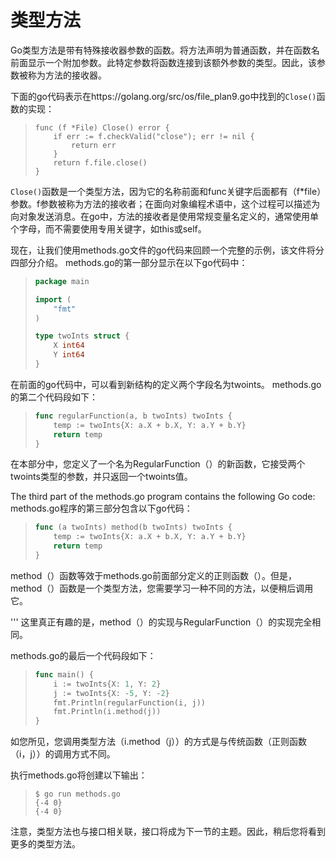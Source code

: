 #  **类型方法**

Go类型方法是带有特殊接收器参数的函数。将方法声明为普通函数，并在函数名前面显示一个附加参数。此特定参数将函数连接到该额外参数的类型。因此，该参数被称为方法的接收器。

下面的go代码表示在https://golang.org/src/os/file_plan9.go中找到的```Close()```函数的实现：

> ```
> func (f *File) Close() error {
>     if err := f.checkValid("close"); err != nil {
>         return err
>     }
>     return f.file.close()
> }
> ```

```Close()```函数是一个类型方法，因为它的名称前面和func关键字后面都有（f*file）参数。f参数被称为方法的接收者；在面向对象编程术语中，这个过程可以描述为向对象发送消息。在go中，方法的接收者是使用常规变量名定义的，通常使用单个字母，而不需要使用专用关键字，如this或self。

现在，让我们使用methods.go文件的go代码来回顾一个完整的示例，该文件将分四部分介绍。
methods.go的第一部分显示在以下go代码中：

> ```go
> package main
> 
> import (
>     "fmt"
> )
> 
> type twoInts struct {
>     X int64
>     Y int64
> }
> ```

在前面的go代码中，可以看到新结构的定义两个字段名为twoints。
methods.go的第二个代码段如下：

> ```go
> func regularFunction(a, b twoInts) twoInts {
>     temp := twoInts{X: a.X + b.X, Y: a.Y + b.Y}
>     return temp
> }
> ```

在本部分中，您定义了一个名为RegularFunction（）的新函数，它接受两个twoints类型的参数，并只返回一个twoints值。

The third part of the methods.go program contains the following Go code:
methods.go程序的第三部分包含以下go代码：

> ```go
> func (a twoInts) method(b twoInts) twoInts {
>     temp := twoInts{X: a.X + b.X, Y: a.Y + b.Y}
>     return temp
> }
> ```

method（）函数等效于methods.go前面部分定义的正则函数（）。但是，method（）函数是一个类型方法，您需要学习一种不同的方法，以便稍后调用它。

''' 这里真正有趣的是，method（）的实现与RegularFunction（）的实现完全相同。

methods.go的最后一个代码段如下：

> ```go
> func main() {
>     i := twoInts{X: 1, Y: 2}
>     j := twoInts{X: -5, Y: -2}
>     fmt.Println(regularFunction(i, j))
>     fmt.Println(i.method(j))
> }
> ```

如您所见，您调用类型方法（i.method（j））的方式是与传统函数（正则函数（i，j））的调用方式不同。

执行methods.go将创建以下输出：

> ```shell
> $ go run methods.go
> {-4 0}
> {-4 0}
> ```

注意，类型方法也与接口相关联，接口将成为下一节的主题。因此，稍后您将看到更多的类型方法。